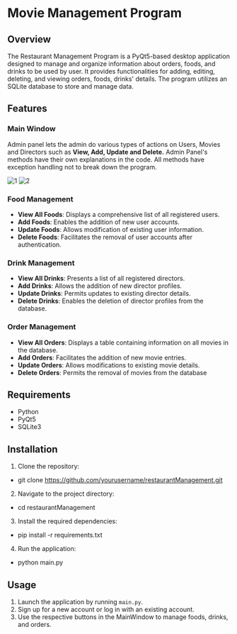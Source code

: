 # Movie Management Program

## Overview

The Restaurant Management Program is a PyQt5-based desktop application designed to manage and organize information about orders, foods, and drinks to be used by user. It provides functionalities for adding, editing, deleting, and viewing orders, foods, drinks' details. The program utilizes an SQLite database to store and manage data.

## Features

### Main Window
Admin panel lets the admin do various types of actions on Users, Movies and Directors such as **View, Add, Update and Delete.** Admin Panel's methods have their own explanations in the code. All methods have exception handling not to break down the program. 

![1](https://github.com/anlbora/restaurantManagement/assets/100442507/42d53e76-2432-4891-838c-e0d44f6b78b4)
![2](https://github.com/anlbora/restaurantManagement/assets/100442507/ad08c70c-e20b-4cc4-975f-df370a678ccc)

### Food Management

- **View All Foods**: Displays a comprehensive list of all registered users.
- **Add Foods**: Enables the addition of new user accounts.
- **Update Foods**: Allows modification of existing user information.
- **Delete Foods**: Facilitates the removal of user accounts after authentication.

### Drink Management

- **View All Drinks**: Presents a list of all registered directors.
- **Add Drinks**: Allows the addition of new director profiles.
- **Update Drinks**: Permits updates to existing director details.
- **Delete Drinks**: Enables the deletion of director profiles from the database.

### Order Management

- **View All Orders**: Displays a table containing information on all movies in the database.
- **Add Orders**: Facilitates the addition of new movie entries.
- **Update Orders**: Allows modifications to existing movie details.
- **Delete Orders**: Permits the removal of movies from the database

## Requirements

- Python
- PyQt5
- SQLite3

## Installation

1. Clone the repository:
  - git clone https://github.com/yourusername/restaurantManagement.git
2. Navigate to the project directory:
  - cd restaurantManagement
3. Install the required dependencies:
  - pip install -r requirements.txt
4. Run the application:
  - python main.py


## Usage

1. Launch the application by running `main.py`.
2. Sign up for a new account or log in with an existing account.
3. Use the respective buttons in the MainWindow to manage foods, drinks, and orders.
